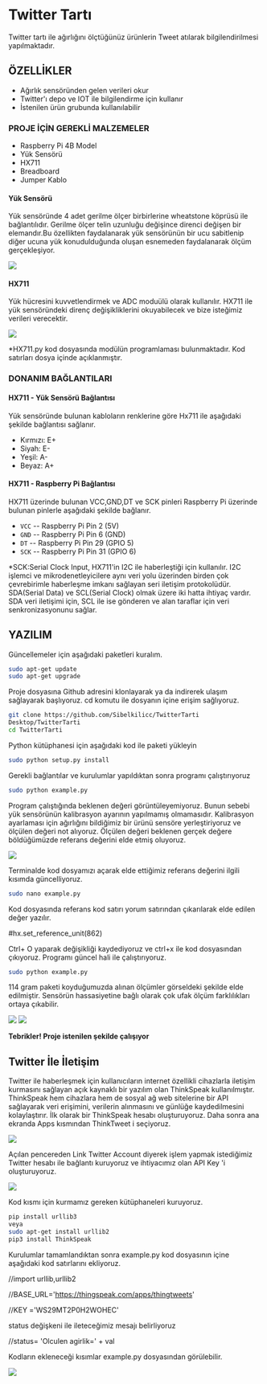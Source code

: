 # Twitter Tartı


Twitter tartı ile ağırlığını ölçtüğünüz ürünlerin Tweet atılarak bilgilendirilmesi yapılmaktadır.


 ## ÖZELLİKLER

- Ağırlık sensöründen gelen verileri okur
- Twitter'ı depo ve IOT ile bilgilendirme için kullanır
- İstenilen ürün grubunda kullanılabilir

### PROJE İÇİN GEREKLİ MALZEMELER
- Raspberry Pi 4B Model
- Yük Sensörü
- HX711 
- Breadboard
- Jumper Kablo
#### Yük Sensörü
Yük sensöründe 4 adet gerilme ölçer birbirlerine wheatstone köprüsü ile bağlantılıdır.
Gerilme ölçer telin uzunluğu değişince direnci değişen bir elemandır.Bu özellikten faydalanarak yük sensörünün bir ucu sabitlenip diğer ucuna yük konudulduğunda oluşan esnemeden faydalanarak ölçüm gerçekleşiyor.

<img src="https://github.com/SibelKilicc/TwitterTarti/blob/main/Resim1.png" width="auto">

#### HX711
Yük hücresini kuvvetlendirmek ve ADC moduülü olarak kullanılır.
HX711 ile yük sensöründeki direnç değişikliklerini okuyabilecek ve bize isteğimiz verileri verecektir.

<img src="https://github.com/SibelKilicc/TwitterTarti/blob/main/Resim3.jpg" width="auto">

*HX711.py kod dosyasında modülün programlaması bulunmaktadır. Kod satırları dosya içinde açıklanmıştır.

### DONANIM BAĞLANTILARI
#### HX711 - Yük Sensörü Bağlantısı
Yük sensöründe bulunan kabloların renklerine göre Hx711 ile aşağıdaki şekilde bağlantısı sağlanır.
- Kırmızı: E+
- Siyah: E-
- Yeşil: A-
- Beyaz: A+

#### HX711 - Raspberry Pi Bağlantısı
HX711 üzerinde bulunan VCC,GND,DT ve SCK pinleri Raspberry Pi üzerinde bulunan pinlerle aşağıdaki şekilde bağlanır. 

- `VCC` -- Raspberry Pi Pin 2 (5V)
- `GND` -- Raspberry Pi Pin 6 (GND)
- `DT`  -- Raspberry Pi Pin 29 (GPIO 5)
- `SCK` -- Raspberry Pi Pin 31 (GPIO 6)

*SCK:Serial Clock Input, HX711'in I2C ile haberleştiği için kullanılır. 
I2C işlemci ve mikrodenetleyicilere aynı veri yolu üzerinden birden çok çevrebirimle haberleşme imkanı sağlayan seri iletişim protokolüdür. SDA(Serial Data) ve SCL(Serial Clock) olmak üzere iki hatta ihtiyaç vardır. SDA veri iletişimi için, SCL ile ise gönderen ve alan taraflar için veri senkronizasyonunu sağlar.

## YAZILIM

Güncellemeler için aşağıdaki paketleri kuralım.
```sh
sudo apt-get update
sudo apt-get upgrade
```
Proje dosyasına Github adresini klonlayarak ya da indirerek ulaşım sağlayarak başlıyoruz.
cd komutu ile dosyanın içine erişim sağlıyoruz.
```sh
git clone https://github.com/Sibelkilicc/TwitterTarti
Desktop/TwitterTarti
cd TwitterTarti
```
Python kütüphanesi için aşağıdaki kod ile paketi yükleyin
```sh
sudo python setup.py install
```
Gerekli bağlantılar ve kurulumlar yapıldıktan sonra programı çalıştırıyoruz
```sh
sudo python example.py
```
Program çalıştığında beklenen değeri görüntüleyemiyoruz. Bunun sebebi yük sensörünün kalibrasyon ayarının yapılmamış olmamasıdır. 
Kalibrasyon ayarlaması için ağırlığını bildiğimiz bir ürünü sensöre yerleştiriyoruz ve ölçülen değeri not alıyoruz. Ölçülen değeri beklenen gerçek değere böldüğümüzde referans değerini elde etmiş oluyoruz.

<img src="https://github.com/SibelKilicc/TwitterTarti/blob/main/Ekran%20Alıntısı.PNG" width="auto">

Terminalde kod dosyamızı açarak elde ettiğimiz referans değerini ilgili kısımda güncelliyoruz.
```sh
sudo nano example.py
```
Kod dosyasında referans kod satırı yorum satırından çıkarılarak elde edilen değer yazılır.

#hx.set_reference_unit(862)

Ctrl+ O yaparak değişikliği kaydediyoruz ve ctrl+x ile kod dosyasından çıkıyoruz.
Programı güncel hali ile çalıştırıyoruz.
```sh
sudo python example.py
```
114 gram paketi koyduğumuzda alınan ölçümler görseldeki şekilde elde edilmiştir. Sensörün hassasiyetine bağlı olarak çok ufak ölçüm farklılıkları ortaya çıkabilir.

<img src="https://github.com/SibelKilicc/TwitterTarti/blob/main/Resim13.jpg" width="auto">
<img src="https://github.com/SibelKilicc/TwitterTarti/blob/main/Resim12.png" width="auto">

**Tebrikler! Proje istenilen şekilde çalışıyor**

## Twitter İle İletişim
Twitter ile haberleşmek için  kullanıcıların internet özellikli cihazlarla iletişim kurmasını sağlayan açık kaynaklı bir yazılım olan ThinkSpeak kullanılmıştır. ThinkSpeak hem cihazlara hem de sosyal ağ web sitelerine bir API sağlayarak veri erişimini, verilerin alınmasını ve günlüğe kaydedilmesini kolaylaştırır.
İlk olarak bir ThinkSpeak hesabı oluşturuyoruz. Daha sonra ana ekranda Apps kısmından ThinkTweet i seçiyoruz.

<img src="https://github.com/SibelKilicc/TwitterTarti/blob/main/Ekran%20Görüntüsü%20(519).png" width="auto">

Açılan pencereden Link Twitter Account diyerek işlem yapmak istediğimiz Twitter hesabı ile bağlantı kuruyoruz ve ihtiyacımız olan API Key 'i oluşturuyoruz.

<img src="https://github.com/SibelKilicc/TwitterTarti/blob/main/Ekran%20Görüntüsü%20(520).png" width="auto">

Kod kısmı için kurmamız gereken kütüphaneleri kuruyoruz.
```sh
pip install urllib3
veya
sudo apt-get install urllib2
pip3 install ThinkSpeak
```
Kurulumlar tamamlandıktan sonra example.py kod dosyasının içine aşağıdaki kod satırlarını ekliyoruz.

//import urllib,urllib2

//BASE_URL='https://thingspeak.com/apps/thingtweets'

//KEY ='WS29MT2P0H2WOHEC'

status değişkeni ile ileteceğimiz mesajı belirliyoruz

//status= 'Olculen agirlik=' + val

 Kodların ekleneceği kısımlar example.py dosyasından görülebilir.
 
 <img src="https://github.com/SibelKilicc/TwitterTarti/blob/main/Tweet.PNG" width="auto">
 
